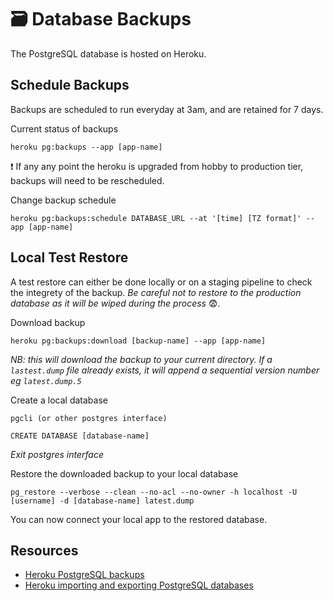 # 🗃 Database Backups

The PostgreSQL database is hosted on Heroku.

## Schedule Backups
Backups are scheduled to run everyday at 3am, and are retained for 7 days. 

Current status of backups
```
heroku pg:backups --app [app-name]
```
❗️ If any any point the heroku is upgraded from hobby to production tier, backups will need to be rescheduled.

Change backup schedule
```
heroku pg:backups:schedule DATABASE_URL --at '[time] [TZ format]' --app [app-name]
```
## Local Test Restore
A test restore can either be done locally or on a staging pipeline to check the integrety of the backup. _Be careful not to restore to the production database as it will be wiped during the process_ 😨.

Download backup
```
heroku pg:backups:download [backup-name] --app [app-name]
```
_NB: this will download the backup to your current directory. If a `lastest.dump` file already exists, it will append a sequential version number eg `latest.dump.5`_

Create a local database
```
pgcli (or other postgres interface)

CREATE DATABASE [database-name]
```
_Exit postgres interface_

Restore the downloaded backup to your local database
```
pg_restore --verbose --clean --no-acl --no-owner -h localhost -U [username] -d [database-name] latest.dump
```

You can now connect your local app to the restored database.

## Resources
- [Heroku PostgreSQL backups](https://devcenter.heroku.com/articles/heroku-postgres-backups)
- [Heroku importing and exporting PostgreSQL databases](https://devcenter.heroku.com/articles/heroku-postgres-import-export)